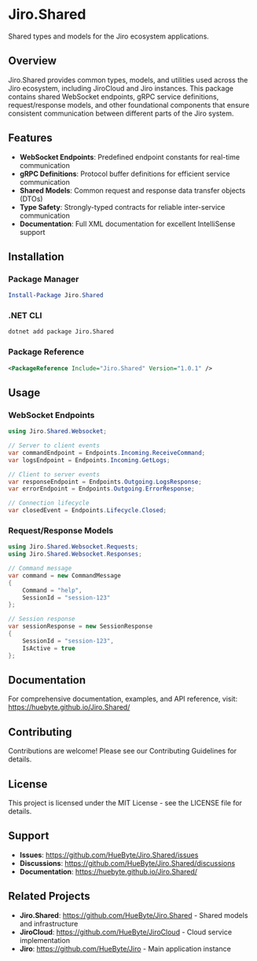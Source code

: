 # Jiro.Shared

Shared types and models for the Jiro ecosystem applications.

## Overview

Jiro.Shared provides common types, models, and utilities used across the Jiro ecosystem, including JiroCloud and Jiro instances. This package contains shared WebSocket endpoints, gRPC service definitions, request/response models, and other foundational components that ensure consistent communication between different parts of the Jiro system.

## Features

- **WebSocket Endpoints**: Predefined endpoint constants for real-time communication
- **gRPC Definitions**: Protocol buffer definitions for efficient service communication
- **Shared Models**: Common request and response data transfer objects (DTOs)
- **Type Safety**: Strongly-typed contracts for reliable inter-service communication
- **Documentation**: Full XML documentation for excellent IntelliSense support

## Installation

### Package Manager

```powershell
Install-Package Jiro.Shared
```

### .NET CLI

```bash
dotnet add package Jiro.Shared
```

### Package Reference

```xml
<PackageReference Include="Jiro.Shared" Version="1.0.1" />
```

## Usage

### WebSocket Endpoints

```csharp
using Jiro.Shared.Websocket;

// Server to client events
var commandEndpoint = Endpoints.Incoming.ReceiveCommand;
var logsEndpoint = Endpoints.Incoming.GetLogs;

// Client to server events  
var responseEndpoint = Endpoints.Outgoing.LogsResponse;
var errorEndpoint = Endpoints.Outgoing.ErrorResponse;

// Connection lifecycle
var closedEvent = Endpoints.Lifecycle.Closed;
```

### Request/Response Models

```csharp
using Jiro.Shared.Websocket.Requests;
using Jiro.Shared.Websocket.Responses;

// Command message
var command = new CommandMessage
{
    Command = "help",
    SessionId = "session-123"
};

// Session response
var sessionResponse = new SessionResponse
{
    SessionId = "session-123",
    IsActive = true
};
```

## Documentation

For comprehensive documentation, examples, and API reference, visit:
<https://huebyte.github.io/Jiro.Shared/>

## Contributing

Contributions are welcome! Please see our Contributing Guidelines for details.

## License

This project is licensed under the MIT License - see the LICENSE file for details.

## Support

- **Issues**: <https://github.com/HueByte/Jiro.Shared/issues>
- **Discussions**: <https://github.com/HueByte/Jiro.Shared/discussions>
- **Documentation**: <https://huebyte.github.io/Jiro.Shared/>

## Related Projects

- **Jiro.Shared**: <https://github.com/HueByte/Jiro.Shared> - Shared models and infrastructure
- **JiroCloud**: <https://github.com/HueByte/JiroCloud> - Cloud service implementation
- **Jiro**: <https://github.com/HueByte/Jiro> - Main application instance
